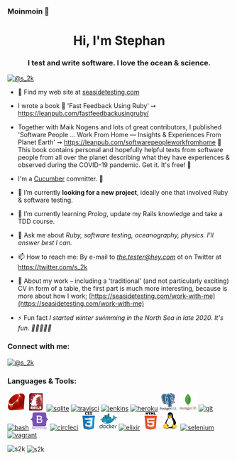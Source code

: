 ### Moinmoin 👋

<h1 align="center">Hi, I'm Stephan</h1>
<h3 align="center">I test and write software. I love the ocean & science.</h3>

<p align="left"><a href="https://twitter.com/s_2k" target="blank"><img src="https://img.shields.io/twitter/follow/s_2k?logo=twitter&style=for-the-badge" alt="@s_2k" /></a></p>

- 📝 Find my web site at [seasidetesting.com](https://seasidetesting.com/)

- I wrote a book 📕 'Fast Feedback Using Ruby' ➙ https://leanpub.com/fastfeedbackusingruby/

- Together with Maik Nogens and lots of great contributors, I published 'Software People … Work From Home — Insights & Experiences From Planet Earth' ➙ https://leanpub.com/softwarepeopleworkfromhome 📓
    This book contains personal and hopefully helpful texts from software people from all over the planet describing what they have experiences & observed during the COVID-19 pandemic. Get it. It's free! 🙂

- I'm a [Cucumber](https://github.com/cucumber) committer. 🥒

- 🔭 I’m currently **looking for a new project**, ideally one that involved Ruby & software testing.

- 🌱 I’m currently learning *Prolog*, update my Rails knowledge and take a TDD course.

- 💬 Ask me about *Ruby, software testing, oceanography, physics. I'll answer best I can.*

- 📫 How to reach me: By e-mail to *the.tester@hey.com* ot on Twitter at https://twitter.com/s_2k

- 📄 About my work – including a 'traditional' (and not particularly exciting) CV in form of a table, the first part is much more interesting, because is more about how I work; [https://seasidetesting.com/work-with-me](https://seasidetesting.com/work-with-me)

- ⚡ Fun fact *I started winter swimming in the North Sea in late 2020. It's fun. 🌊🏊🏻‍♂️🌊*

<p align="left">
<h3 align="left">Connect with me:</h3>
<a href="https://twitter.com/@s_2k" target="blank"><img align="center" src="https://cdn.jsdelivr.net/npm/simple-icons@3.0.1/icons/twitter.svg" alt="@s_2k" height="30" width="40" /></a>
</p>

<h3 align="left">Languages & Tools:</h3>
<p align="left">
<a href="https://www.ruby-lang.org/en/" target="_blank"><img src="https://raw.githubusercontent.com/devicons/devicon/master/icons/ruby/ruby-original.svg" alt="ruby" width="40" height="40"/></a>
<a href="https://rubyonrails.org" target="_blank"><img src="https://raw.githubusercontent.com/devicons/devicon/master/icons/rails/rails-original-wordmark.svg" alt="rails" width="40" height="40"/></a>
<a href="https://www.sqlite.org/" target="_blank"><img src="https://www.vectorlogo.zone/logos/sqlite/sqlite-icon.svg" alt="sqlite" width="40" height="40"/></a>
<a href="https://travis-ci.org" target="_blank"><img src="https://www.vectorlogo.zone/logos/travis-ci/travis-ci-icon.svg" alt="travisci" width="40" height="40"/></a>
<a href="https://www.jenkins.io" target="_blank"><img src="https://www.vectorlogo.zone/logos/jenkins/jenkins-icon.svg" alt="jenkins" width="40" height="40"/></a>
<a href="https://heroku.com" target="_blank"><img src="https://www.vectorlogo.zone/logos/heroku/heroku-icon.svg" alt="heroku" width="40" height="40"/></a>
<a href="https://www.postgresql.org" target="_blank"><img src="https://raw.githubusercontent.com/devicons/devicon/master/icons/postgresql/postgresql-original-wordmark.svg" alt="postgresql" width="40" height="40"/></a>
<a href="https://www.mongodb.com/" target="_blank"><img src="https://raw.githubusercontent.com/devicons/devicon/master/icons/mongodb/mongodb-original-wordmark.svg" alt="mongodb" width="40" height="40"/></a>
<a href="https://git-scm.com/" target="_blank"><img src="https://www.vectorlogo.zone/logos/git-scm/git-scm-icon.svg" alt="git" width="40" height="40"/></a>
<a href="https://www.gnu.org/software/bash/" target="_blank"><img src="https://www.vectorlogo.zone/logos/gnu_bash/gnu_bash-icon.svg" alt="bash" width="40" height="40"/></a>
<a href="https://getbootstrap.com" target="_blank"><img src="https://raw.githubusercontent.com/devicons/devicon/master/icons/bootstrap/bootstrap-plain-wordmark.svg" alt="bootstrap" width="40" height="40"/></a>
<a href="https://circleci.com" target="_blank"><img src="https://www.vectorlogo.zone/logos/circleci/circleci-icon.svg" alt="circleci" width="40" height="40"/></a>
<a href="https://www.w3schools.com/css/" target="_blank"><img src="https://raw.githubusercontent.com/devicons/devicon/master/icons/css3/css3-original-wordmark.svg" alt="css3" width="40" height="40"/></a>
<a href="https://www.docker.com/" target="_blank"><img src="https://raw.githubusercontent.com/devicons/devicon/master/icons/docker/docker-original-wordmark.svg" alt="docker" width="40" height="40"/></a>
<a href="https://elixir-lang.org" target="_blank"><img src="https://www.vectorlogo.zone/logos/elixir-lang/elixir-lang-icon.svg" alt="elixir" width="40" height="40"/></a>
<a href="https://www.w3.org/html/" target="_blank"><img src="https://raw.githubusercontent.com/devicons/devicon/master/icons/html5/html5-original-wordmark.svg" alt="html5" width="40" height="40"/></a>
<a href="https://www.linux.org/" target="_blank"><img src="https://raw.githubusercontent.com/devicons/devicon/master/icons/linux/linux-original.svg" alt="linux" width="40" height="40"/></a>
<a href="https://www.selenium.dev" target="_blank"><img src="https://raw.githubusercontent.com/detain/svg-logos/780f25886640cef088af994181646db2f6b1a3f8/svg/selenium-logo.svg" alt="selenium" width="40" height="40"/></a>
<a href="https://www.vagrantup.com/" target="_blank"><img src="https://www.vectorlogo.zone/logos/vagrantup/vagrantup-icon.svg" alt="vagrant" width="40" height="40"/></a></p>


<p><img align="left" src="https://github-readme-stats.vercel.app/api/top-langs/?username=s2k&layout=compact" alt="s2k" /></p>

<p>&nbsp;<img align="center" src="https://github-readme-stats.vercel.app/api?username=s2k&show_icons=true&count_private=true" alt="s2k" /></p>
